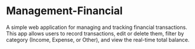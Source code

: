# Management-Financial
A simple web application for managing and tracking financial transactions. This app allows users to record transactions, edit or delete them, filter by category (Income, Expense, or Other), and view the real-time total balance.
